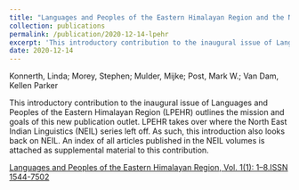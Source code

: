 ```yaml
---
title: "Languages and Peoples of the Eastern Himalayan Region and the North East Indian Linguistics Society: Taking stock"
collection: publications
permalink: /publication/2020-12-14-lpehr
excerpt: 'This introductory contribution to the inaugural issue of Languages and Peoples of the Eastern Himalayan Region (LPEHR) outlines the mission and goals of this new publication outlet. LPEHR takes over where the North East Indian Linguistics (NEIL) series left off. As such, this introduction also looks back on NEIL. An index of all articles published in the NEIL volumes is attached as supplemental material to this contribution.'
date: 2020-12-14
---
```


Konnerth, Linda; Morey, Stephen; Mulder, Mijke; Post, Mark W.; Van Dam, Kellen Parker

This introductory contribution to the inaugural issue of Languages and Peoples of the Eastern Himalayan Region (LPEHR) outlines the mission and goals of this new publication outlet. LPEHR takes over where the North East Indian Linguistics (NEIL) series left off. As such, this introduction also looks back on NEIL. An index of all articles published in the NEIL volumes is attached as supplemental material to this contribution.

[Languages and Peoples of the Eastern Himalayan Region, Vol. 1(1): 1–8.ISSN 1544-7502](https://escholarship.org/uc/himalayanlinguistics/0/1)

